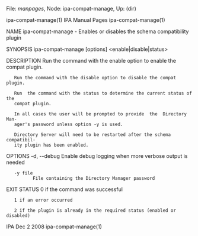 File: *manpages*,  Node: ipa-compat-manage,  Up: (dir)

ipa-compat-manage(1)           IPA Manual Pages           ipa-compat-manage(1)



NAME
       ipa-compat-manage - Enables or disables the schema compatibility plugin

SYNOPSIS
       ipa-compat-manage [options] <enable|disable|status>

DESCRIPTION
       Run the command with the enable option to enable the compat plugin.

       Run the command with the disable option to disable the compat plugin.

       Run  the command with the status to determine the current status of the
       compat plugin.

       In all cases the user will be prompted to provide  the  Directory  Man‐
       ager's password unless option -y is used.

       Directory Server will need to be restarted after the schema compatibil‐
       ity plugin has been enabled.


OPTIONS
       -d, --debug
              Enable debug logging when more verbose output is needed

       -y file
              File containing the Directory Manager password

EXIT STATUS
       0 if the command was successful

       1 if an error occurred

       2 if the plugin is already in the required status (enabled or disabled)



IPA                               Dec 2 2008              ipa-compat-manage(1)
